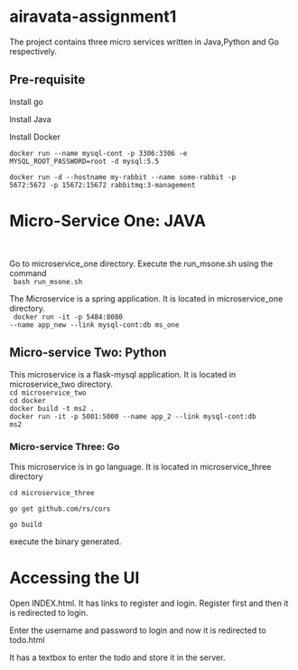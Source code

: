 # airavata-assignment1
The project contains three micro services written in Java,Python and Go respectively.
<h2>Pre-requisite</h2>

Install go

Install Java

Install Docker

<code>docker run --name mysql-cont -p 3306:3306 -e MYSQL_ROOT_PASSWORD=root -d mysql:5.5</code><br/>

<code>docker run -d --hostname my-rabbit --name some-rabbit -p 5672:5672 -p 15672:15672 rabbitmq:3-management</code>

<h1> Micro-Service One: JAVA </h1>
<br/>
<p> Go to microservice_one directory. Execute the run_msone.sh using the command <br/>
 <code> bash run_msone.sh</code>

The Microservice is a spring application. It is located in microservice_one directory.
<br/>
<code> docker run -it -p 5484:8080 --name app_new --link mysql-cont:db ms_one </code>

<h2>Micro-service Two: Python</h2>

This microservice is a flask-mysql application. It is located in microservice_two directory.<br/>
<code>cd microservice_two</code><br/>
<code>cd docker</code><br/>
<code>docker build -t ms2 . </code><br/>
<code>docker run -it -p 5001:5000 --name app_2 --link mysql-cont:db ms2</code>

<h3>Micro-service Three: Go </h3>

This microservice is in go language. It is located in microservice_three directory

 <code>cd microservice_three</code>
 
 <code>go get github.com/rs/cors</code>

<code>go build</code>

execute the binary generated. <br/>


<h1>Accessing the UI</h1>

Open INDEX.html. It has links to register and login. Register first and then it is redirected to login.

Enter the username and password to login and now it is redirected to todo.html

It has a textbox to enter the todo and store it in the server.

